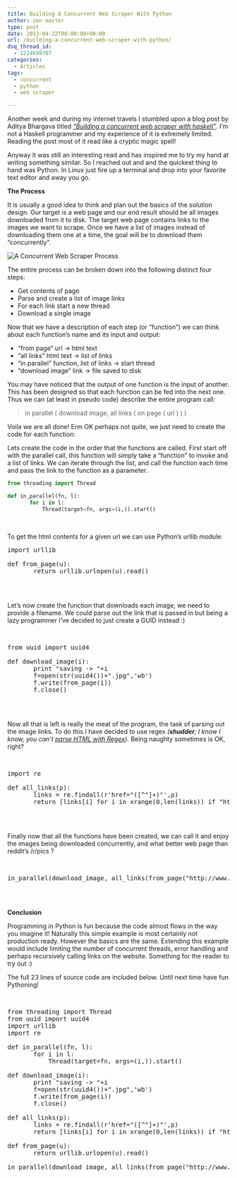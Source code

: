 ```yaml
---
title: Building A Concurrent Web Scraper With Python
author: zen master
type: post
date: 2013-04-22T08:00:08+00:00
url: /building-a-concurrent-web-scraper-with-python/
dsq_thread_id:
  - 1224699787
categories:
  - Articles
tags:
  - concurrent
  - python
  - web scraper

---
```

Another week and during my internet travels I stumbled upon a blog post by Aditya Bhargava titled [_“Building a concurrent web scraper with haskell”_][1]. I’m not a Haskell programmer and my experience of it is extremely limited. Reading the post most of it read like a cryptic magic spell!

Anyway it was still an interesting read and has inspired me to try my hand at writing something similar. So I reached out and and the quickest thing to hand was Python. In Linux just fire up a terminal and drop into your favorite text editor and away you go.

**The Process**

It is usually a good idea to think and plan out the basics of the solution design. Our target is a web page and our end result should be all images downloaded from it to disk. The target web page contains links to the images we want to scrape. Once we have a list of images instead of downloading them one at a time, the goal will be to download them “concurrently”.


![A Concurrent Web Scraper Process](http://i.imgur.com/SJBPztV.jpg)


The entire process can be broken down into the following distinct four steps:

  * Get contents of page
  * Parse and create a list of image links
  * For each link start a new thread
  * Download a single image

Now that we have a description of each step (or “function”) we can think about each function’s name and its input and output:

  * “from page” url -> html text
  * “all links” html text -> list of links
  * “in parallel” function, list of links -> start thread
  * “download image” link -> file saved to disk

You may have noticed that the output of one function is the input of another. This has been designed so that each function can be fed into the next one. Thus we can (at least in pseudo code) describe the entire program call:

> in parallel ( download image, all links ( on page ( url ) ) )

Voila we are all done! Erm OK perhaps not quite, we just need to create the code for each function:

Lets create the code in the order that the functions are called. First start off with the parallel call, this function will simply take a “function” to invoke and a list of links. We can iterate through the list, and call the function each time and pass the link to the function as a parameter.



```python
from threading import Thread

def in_parallel(fn, l):
       for i in l:
           Thread(target=fn, args=(i,)).start()
```


<span style="color: #ffffff;">.</span>

To get the html contents for a given url we can use Python’s urllib module:

<pre class="brush: python; title: ; notranslate" title="">import urllib

def from_page(u):
       return urllib.urlopen(u).read()

</pre>

<span style="color: #ffffff;">.</span>

Let&#8217;s now create the function that downloads each image, we need to provide a filename. We could parse out the link that is passed in but being a lazy programmer I&#8217;ve decided to just create a GUID instead :)

<span style="color: #ffffff;">.</span>

<pre class="brush: python; title: ; notranslate" title="">from uuid import uuid4

def download_image(i):
       print "saving -&gt; "+i
       f=open(str(uuid4())+".jpg",'wb')
       f.write(from_page(i))
       f.close()

</pre>

<span style="color: #ffffff;">.</span>

Now all that is left is really the meat of the program, the task of parsing out the image links. To do this I have decided to use regex _(**shudder**; I know I know, you can’t [parse HTML with Regex][2])._ Being naughty sometimes is OK, right?

<span style="color: #ffffff;">.</span>

<pre class="brush: python; title: ; notranslate" title="">import re

def all_links(p):
       links = re.findall(r'href="([^"]+)"',p)
       return [links[i] for i in xrange(0,len(links)) if "http" and "jpg" in links[i]]

</pre>

<span style="color: #ffffff;">.</span>

Finally now that all the functions have been created, we can call it and enjoy the images being downloaded concurrently, and what better web page than reddit’s /r/pics ?

<span style="color: #ffffff;">.</span>

<pre class="brush: python; title: ; notranslate" title="">in_parallel(download_image, all_links(from_page("http://www.reddit.com/r/pics")))

</pre>

<span style="color: #ffffff;">.</span>

**Conclusion**

Programming in Python is fun because the code almost flows in the way you imagine it! Naturally this simple example is most certainly not production ready. However the basics are the same. Extending this example would include limiting the number of concurrent threads, error handling and perhaps recursively calling links on the website. Something for the reader to try out :)

The full 23 lines of source code are included below. Until next time have fun Pythoning!

<span style="color: #ffffff;">.</span>

<pre class="brush: python; title: ; notranslate" title="">from threading import Thread
from uuid import uuid4
import urllib
import re

def in_parallel(fn, l):
       for i in l:
           Thread(target=fn, args=(i,)).start()

def download_image(i):
       print "saving -&gt; "+i
       f=open(str(uuid4())+".jpg",'wb')
       f.write(from_page(i))
       f.close()

def all_links(p):
       links = re.findall(r'href="([^"]+)"',p)
       return [links[i] for i in xrange(0,len(links)) if "http" and "jpg" in links[i]]

def from_page(u):
       return urllib.urlopen(u).read()

in_parallel(download_image, all_links(from_page("http://www.reddit.com/r/pics")))
</pre>

 [1]: http://adit.io/posts/2012-03-10-building_a_concurrent_web_scraper_with_haskell.html
 [2]: http://stackoverflow.com/questions/1732348/regex-match-open-tags-except-xhtml-self-contained-tags